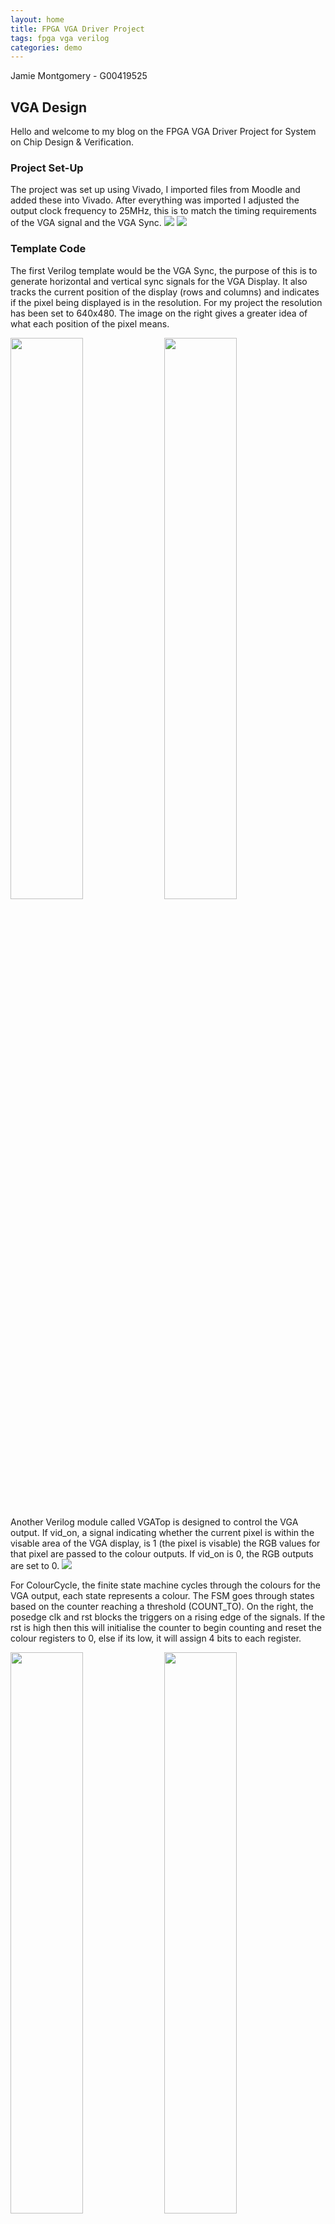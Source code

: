 ```yaml
---
layout: home
title: FPGA VGA Driver Project
tags: fpga vga verilog
categories: demo
---
```

Jamie Montgomery - G00419525
## **VGA Design**
Hello and welcome to my blog on the FPGA VGA Driver Project for System on Chip Design & Verification.
### **Project Set-Up**
The project was set up using Vivado, I imported files from Moodle and added these into Vivado. After everything was imported I adjusted the output clock frequency to 25MHz, this is to match the timing requirements of the VGA signal and the VGA Sync.
<img src="CLKFrequency.png">
<img src="SOCD_Project%20Summary.png">
### **Template Code**
The first Verilog template would be the VGA Sync, the purpose of this is to generate horizontal and vertical sync signals for the VGA Display. It also tracks the current position of the display (rows and columns) and indicates if the pixel being displayed is in the resolution. For my project the resolution has been set to 640x480. The image on the right gives a greater idea of what each position of the pixel means.
<p float="left">
  <img src="VGA%20Sync.png" width="48%" />
  <img src="VGA_ResolutionArea.png" width="48%" />
</p>

Another Verilog module called VGATop is designed to control the VGA output. If vid_on, a signal indicating whether the current pixel is within the visable area of the VGA display, is 1 (the pixel is visable) the RGB values for that pixel are passed to the colour outputs. If vid_on is 0, the RGB outputs are set to 0.
<img src="VGA.png">

For ColourCycle, the finite state machine cycles through the colours for the VGA output, each state represents a colour. The FSM goes through states based on the counter reaching a threshold (COUNT_TO). On the right, the posedge clk and rst blocks the triggers on a rising edge of the signals. If the rst is high then this will initialise the counter to begin counting and reset the colour registers to 0, else if its low, it will assign 4 bits to each register. 
<p float="left">
  <img src="VGA%20Colour%20Cycle.png" width="48%" />
  <img src="VGA%20Colour%20Cycle%202.png" width="48%" />
</p>

### **Simulation**
The testbench generates a clock signal (25MHz) and period defined by T. At the beginning of the simulation the rst is asserted to initialise the design. After 2 clock cycles the rst is deasserted and the design starts as normal. VGA sync and the ColourStripes modules work together to generate a VGA sync signal, determines the colour of each pixel. The testbench observes the colour values and pixel coordinates. When the simulation runs, it generates the outputs based on the VGA timing and color logic. The testbench captures the output signal. You can observe how the design behaves under these conditions. I had to debug the testbench as I ran into a problem where the testbench was only testing the ColourCycle, this was due to the ColourStripes VGA not being called in the testbench. Once I established the problem, I added the necessary code to the testbench so it would run the behavioural simulation on the correct output (code for this can be seen on the right).
<p float="left">
  <img src="ColourStripesSimulation.png" width="48%" />
  <img src="Testbench%20explanation.png" width="48%" />
</p>

### ****Synthesis****
The synthesis process converts a high-level description of the digital system into a netlist (hardware logic). The image below is a slice taken from a configurable logic block. On the left side of the block you can see multiple LUTs, The LUTs are responsible for defining the logic functions to generate pixel colors, below the LUTs there are multiplexers, the MUX selects between multiple inputs based on the control signal, ensuring the correct pattern or color is sent to the output. In the middle section there is a carry chain, the carry chain enables efficient computation of arithmetic operations required for the color transitions.
<p float="left">
  <img src="VGA%20Synthesis%20Nets.png" width="48%" />
  <img src="logic-gates.png" width="48%" />
</p>

### **Implementation**
The implementation process converts high level designs to a working hardware design that can be tested on the physical target. It involves placement, routing and timing analysis. In the image below there is a block called clk, this is the clock signal for driving the design. The rst block initialises the system. The u_clock generates the clock signal, which is 25MHz. The u_vga_sync is responsible for generating the hSync and the vSync, it tracks the vertical and horizontal counts on the screen and outputs the vid_on which indicates if the current pixel is visable. The u_colour_stripes generates the RGB values for the pixels. The output buffering (OBUF) ensures that the signals can be driven to the VGA display without signal degradation. 
<img src="schematic%20.png">
### **Demonstration**

#### ***ColourCycle VGA***.
----
<img src="ColourCycleSample.gif">

--------------------------------------------------------------------------------------------------------------------------

This is an image of the VGA Colour Stripes code working, I adapted the ColourCycle testbench and VGA Top so the VGA Stripes would work. I had to debug the ColourStripes as it wasn't printing out the correct colours that was set, the cause of this was a loose VGA cable, this took some time to find as I thought it was a bug in my code.

ColourStripes VGA.
----
<img src="ColourStripes.jpg">

## **My VGA Design Edit**
My design idea was to integrate the colour cycle VGA with the colour stripes VGA and have these 11 colours iterate in a loop on the screen horizontally. This adaption proved to be tough as the code was too bulky and time consuming for a lab session, therefor I chose to create the German flag and analysed 'under the hood' instead of spending too much time on creating a complex design. 
### **Code Adaptation**
I adapted the code from the ColourStripes, I changed it so that it would display the stripes horizontally by splitting the rows into 3 cells, this is seen at the beginning when row / 160 (480/160 = 3). I then assigned the RGB to each row as follows: black, red and yellow

<img src="GermanFlagCode.png">
Briefly show how you changed the template code to display a different image. Demonstrate your understanding. Guideline: 1-2 short paragraphs.
### **Simulation**
Show how you simulated your own design. Are there any things to note? Demonstrate your understanding. Add a screenshot. Guideline: 1-2 short paragraphs.
### **Synthesis**
Describe the synthesis & implementation outputs for your design, are there any differences to that of the original design? Guideline 1-2 short paragraphs.
### **Demonstration**
This is a static image of the flag, if i had more time I would've liked to create a non-static VGA display.
<img src="IMG_0315.jpeg">
If you get your own design working on the Basys3 board, take a picture! Guideline: 1-2 sentences.
## **References**
VGA video frame image: https://adaptivesupport.amd.com/s/article/Video-Series-1-Introduction-to-Digital-Video?language=en_US
Reference to how VGA works: https://www.asic-world.com/verilog/verilog_one_day.html
